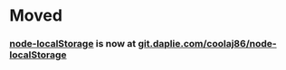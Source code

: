 # Moved
### [node-localStorage](https://git.daplie.com/coolaj86/node-localStorage) is now at [git.daplie.com/coolaj86/node-localStorage](https://git.daplie.com/coolaj86/node-localStorage)
